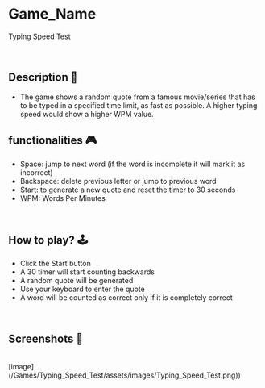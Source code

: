 # **Game_Name** 

Typing Speed Test

<br>

## **Description 📃**
- The game shows a random quote from a famous movie/series that has to be typed in a specified time limit, as fast as possible. A higher typing speed would show a higher WPM value.
 

## **functionalities 🎮**
- Space: jump to next word (if the word is incomplete it will mark it as incorrect)
- Backspace: delete previous letter or jump to previous word
- Start: to generate a new quote and reset the timer to 30 seconds
- WPM: Words Per Minutes
<br>

## **How to play? 🕹️**
- Click the Start button
- A 30 timer will start counting backwards 
- A random quote will be generated
- Use your keyboard to enter the quote
- A word will be counted as correct only if it is completely correct
<br>

## **Screenshots 📸**

<br>
[image](/Games/Typing_Speed_Test/assets/images/Typing_Speed_Test.png))

